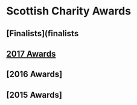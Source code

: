 # Scottish Charity Awards

## [Finalists](finalists

## [2017 Awards](2017/index.md)

## [2016 Awards]

## [2015 Awards]



